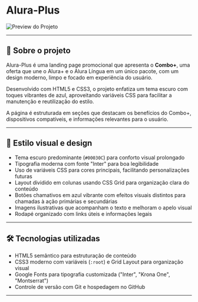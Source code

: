 # Alura-Plus

![Preview do Projeto](https://user-images.githubusercontent.com/SeuUserAqui/preview-alura-plus.png)  

---

## 🚀 Sobre o projeto

Alura-Plus é uma landing page promocional que apresenta o **Combo+**, uma oferta que une o Alura+ e o Alura Língua em um único pacote, com um design moderno, limpo e focado em experiência do usuário.  

Desenvolvido com HTML5 e CSS3, o projeto enfatiza um tema escuro com toques vibrantes de azul, aproveitando variáveis CSS para facilitar a manutenção e reutilização do estilo.  

A página é estruturada em seções que destacam os benefícios do Combo+, dispositivos compatíveis, e informações relevantes para o usuário.

---

## 🎨 Estilo visual e design

- Tema escuro predominante (`#00030C`) para conforto visual prolongado  
- Tipografia moderna com fonte "Inter" para boa legibilidade  
- Uso de variáveis CSS para cores principais, facilitando personalizações futuras  
- Layout dividido em colunas usando CSS Grid para organização clara do conteúdo  
- Botões chamativos em azul vibrante com efeitos visuais distintos para chamadas à ação primárias e secundárias  
- Imagens ilustrativas que acompanham o texto e melhoram o apelo visual  
- Rodapé organizado com links úteis e informações legais  

---

## 🛠 Tecnologias utilizadas

- HTML5 semântico para estruturação de conteúdo  
- CSS3 moderno com variáveis (`:root`) e Grid Layout para organização visual  
- Google Fonts para tipografia customizada ("Inter", "Krona One", "Montserrat")  
- Controle de versão com Git e hospedagem no GitHub  

---
